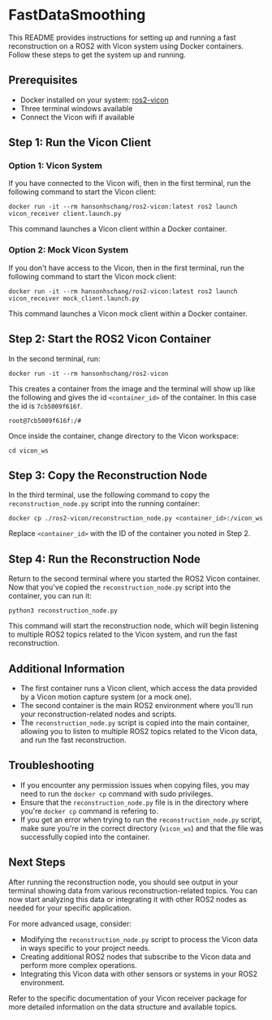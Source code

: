 # FastDataSmoothing

This README provides instructions for setting up and running a fast reconstruction on a ROS2 with Vicon system using Docker containers. Follow these steps to get the system up and running.

## Prerequisites

- Docker installed on your system: [ros2-vicon](https://github.com/hanson-hschang/ros2-vicon)
- Three terminal windows available
- Connect the Vicon wifi if available

## Step 1: Run the Vicon Client 

### Option 1: Vicon System
If you have connected to the Vicon wifi, then in the first terminal, run the following command to start the Vicon client:
```
docker run -it --rm hansonhschang/ros2-vicon:latest ros2 launch vicon_receiver client.launch.py
```
This command launches a Vicon client within a Docker container.

### Option 2: Mock Vicon System
If you don't have access to the Vicon,  then in the first terminal, run the following command to start the Vicon mock client:
```
docker run -it --rm hansonhschang/ros2-vicon:latest ros2 launch vicon_receiver mock_client.launch.py
```
This command launches a Vicon mock client within a Docker container.

## Step 2: Start the ROS2 Vicon Container

In the second terminal, run:
```
docker run -it --rm hansonhschang/ros2-vicon
```
This creates a container from the image and the terminal will show up like the following and gives the id `<container_id>` of the container. 
In this case the id is `7cb5009f616f`.
```
root@7cb5009f616f:/#  
```
Once inside the container, change directory to the Vicon workspace:
```
cd vicon_ws
```

## Step 3: Copy the Reconstruction Node

In the third terminal, use the following command to copy the `reconstruction_node.py` script into the running container:
```
docker cp ./ros2-vicon/reconstruction_node.py <container_id>:/vicon_ws
```
Replace `<container_id>` with the ID of the container you noted in Step 2.

## Step 4: Run the Reconstruction Node

Return to the second terminal where you started the ROS2 Vicon container. 
Now that you've copied the `reconstruction_node.py` script into the container, you can run it:
```
python3 reconstruction_node.py
```
This command will start the reconstruction node, which will begin listening to multiple ROS2 topics related to the Vicon system, and run the fast reconstruction.

## Additional Information

- The first container runs a Vicon client, which access the data provided by a Vicon motion capture system (or a mock one).
- The second container is the main ROS2 environment where you'll run your reconstruction-related nodes and scripts.
- The `reconstruction_node.py` script is copied into the main container, allowing you to listen to multiple ROS2 topics related to the Vicon data, and run the fast reconstruction.

## Troubleshooting

- If you encounter any permission issues when copying files, you may need to run the `docker cp` command with sudo privileges.
- Ensure that the `reconstruction_node.py` file is in the directory where you're `docker cp` command is refering to.
- If you get an error when trying to run the `reconstruction_node.py` script, make sure you're in the correct directory (`vicon_ws`) and that the file was successfully copied into the container.

## Next Steps

After running the reconstruction node, you should see output in your terminal showing data from various reconstruction-related topics. You can now start analyzing this data or integrating it with other ROS2 nodes as needed for your specific application.

For more advanced usage, consider:
- Modifying the `reconstruction_node.py` script to process the Vicon data in ways specific to your project needs.
- Creating additional ROS2 nodes that subscribe to the Vicon data and perform more complex operations.
- Integrating this Vicon data with other sensors or systems in your ROS2 environment.

Refer to the specific documentation of your Vicon receiver package for more detailed information on the data structure and available topics.

